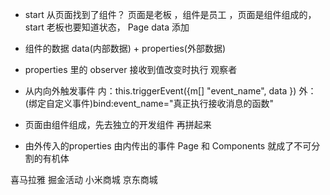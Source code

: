 - start 从页面找到了组件？
    页面是老板 ，组件是员工 ，页面是组件组成的，
    start 老板也要知道状态， Page data  添加
    <countdown start="{{start}}"/>


- 组件的数据 data(内部数据) + properties(外部数据)
- properties 里的 observer 接收到值改变时执行  观察者
- 从内向外触发事件
    内：this.triggerEvent({m[]
        "event_name",
        data
    })
    外：(绑定自定义事件)bind:event_name="真正执行接收消息的函数"

- 页面由组件组成，先去独立的开发组件 再拼起来 
- 由外传入的properties 由内传出的事件
Page 和 Components 就成了不可分割的有机体

喜马拉雅 掘金活动  小米商城  京东商城    